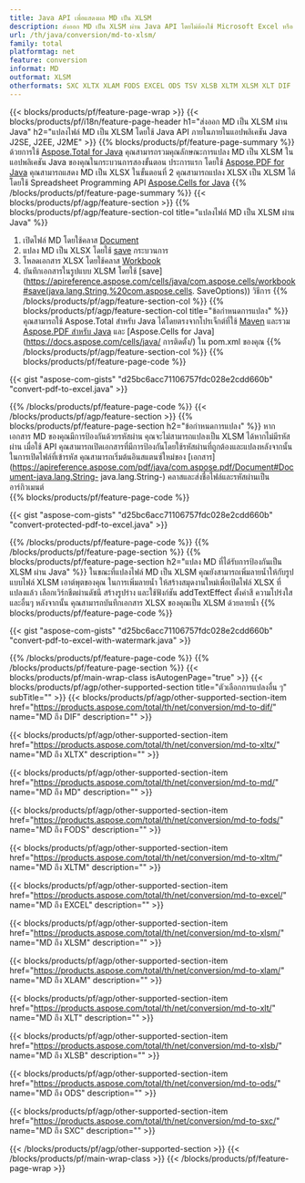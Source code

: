 ```yaml
---
title: Java API เพื่อแสดงผล MD เป็น XLSM
description: ส่งออก MD เป็น XLSM ผ่าน Java API โดยไม่ต้องใช้ Microsoft Excel หรือ Adobe Reader
url: /th/java/conversion/md-to-xlsm/
family: total
platformtag: net
feature: conversion
informat: MD
outformat: XLSM
otherformats: SXC XLTX XLAM FODS EXCEL ODS TSV XLSB XLTM XLSM XLT DIF
---
```

{{< blocks/products/pf/feature-page-wrap >}}
{{< blocks/products/pf/i18n/feature-page-header h1="ส่งออก MD เป็น XLSM ผ่าน Java" h2="แปลงไฟล์ MD เป็น XLSM โดยใช้ Java API ภายในภายในแอปพลิเคชัน Java J2SE, J2EE, J2ME" >}}
{{% blocks/products/pf/feature-page-summary %}}
ด้วยการใช้ [Aspose.Total for Java](https://products.aspose.com/total/java/) คุณสามารถรวมคุณลักษณะการแปลง MD เป็น XLSM ในแอปพลิเคชัน Java ของคุณในกระบวนการสองขั้นตอน ประการแรก โดยใช้ [Aspose.PDF for Java](https://products.aspose.com/pdf/java/) คุณสามารถแสดง MD เป็น XLSX ในขั้นตอนที่ 2 คุณสามารถแปลง XLSX เป็น XLSM ได้โดยใช้ Spreadsheet Programming API [Aspose.Cells for Java](https://products.aspose.com/cells/java/)
{{% /blocks/products/pf/feature-page-summary  %}}
{{< blocks/products/pf/agp/feature-section >}}
{{% blocks/products/pf/agp/feature-section-col title="แปลงไฟล์ MD เป็น XLSM ผ่าน Java" %}}
1. เปิดไฟล์ MD โดยใช้คลาส [Document](https://apireference.aspose.com/pdf/java/com.aspose.pdf/Document)
2. แปลง MD เป็น XLSX โดยใช้ [save](https://apireference.aspose.com/pdf/java/com.aspose.pdf/Document#save-java.lang.String-com.aspose.pdf.SaveOptions- ) กระบวนการ
3. โหลดเอกสาร XLSX โดยใช้คลาส [Workbook](https://apireference.aspose.com/cells/java/com.aspose.cells/Workbook)
4. บันทึกเอกสารในรูปแบบ XLSM โดยใช้ [save](https://apireference.aspose.com/cells/java/com.aspose.cells/workbook#save(java.lang.String,%20com.aspose.cells. SaveOptions)) วิธีการ
{{% /blocks/products/pf/agp/feature-section-col %}}
{{% blocks/products/pf/agp/feature-section-col title="ข้อกำหนดการแปลง" %}}
คุณสามารถใช้ Aspose.Total สำหรับ Java ได้โดยตรงจากโปรเจ็กต์ที่ใช้ [Maven](https://repository.aspose.com/webapp/#/artifacts/browse/tree/General/repo/com/aspose/aspose-total) และรวม [Aspose.PDF สำหรับ Java](https://docs.aspose.com/pdf/java/installation/) และ [Aspose.Cells for Java](https://docs.aspose.com/cells/java/ การติดตั้ง/) ใน pom.xml ของคุณ
{{% /blocks/products/pf/agp/feature-section-col %}}
{{% blocks/products/pf/feature-page-code %}}

{{< gist "aspose-com-gists" "d25bc6acc71106757fdc028e2cdd660b" "convert-pdf-to-excel.java" >}}

{{% /blocks/products/pf/feature-page-code %}}
{{< /blocks/products/pf/agp/feature-section >}}
{{% blocks/products/pf/feature-page-section  h2="ข้อกำหนดการแปลง" %}}
หากเอกสาร MD ของคุณมีการป้องกันด้วยรหัสผ่าน คุณจะไม่สามารถแปลงเป็น XLSM ได้หากไม่มีรหัสผ่าน เมื่อใช้ API คุณสามารถเปิดเอกสารที่มีการป้องกันโดยใช้รหัสผ่านที่ถูกต้องและแปลงหลังจากนั้น ในการเปิดไฟล์ที่เข้ารหัส คุณสามารถเริ่มต้นอินสแตนซ์ใหม่ของ [เอกสาร](https://apireference.aspose.com/pdf/java/com.aspose.pdf/Document#Document-java.lang.String- java.lang.String-) คลาสและส่งชื่อไฟล์และรหัสผ่านเป็นอาร์กิวเมนต์  
{{% blocks/products/pf/feature-page-code %}}

{{< gist "aspose-com-gists" "d25bc6acc71106757fdc028e2cdd660b" "convert-protected-pdf-to-excel.java" >}}
{{% /blocks/products/pf/feature-page-code  %}}
{{% /blocks/products/pf/feature-page-section %}}
{{% blocks/products/pf/feature-page-section  h2="แปลง MD ที่ได้รับการป้องกันเป็น XLSM ผ่าน Java" %}}
ในขณะที่แปลงไฟล์ MD เป็น XLSM คุณยังสามารถเพิ่มลายน้ำให้กับรูปแบบไฟล์ XLSM เอาต์พุตของคุณ ในการเพิ่มลายน้ำ ให้สร้างสมุดงานใหม่เพื่อเปิดไฟล์ XLSX ที่แปลงแล้ว เลือกเวิร์กชีตผ่านดัชนี สร้างรูปร่าง และใช้ฟังก์ชัน addTextEffect ตั้งค่าสี ความโปร่งใส และอื่นๆ หลังจากนั้น คุณสามารถบันทึกเอกสาร XLSX ของคุณเป็น XLSM ด้วยลายน้ำ 
{{% blocks/products/pf/feature-page-code %}}

{{< gist "aspose-com-gists" "d25bc6acc71106757fdc028e2cdd660b" "convert-pdf-to-excel-with-watermark.java" >}}
{{% /blocks/products/pf/feature-page-code  %}}
{{% /blocks/products/pf/feature-page-section %}}
{{< blocks/products/pf/main-wrap-class isAutogenPage="true" >}}
{{< blocks/products/pf/agp/other-supported-section title="ตัวเลือกการแปลงอื่น ๆ" subTitle="" >}}
{{< blocks/products/pf/agp/other-supported-section-item href="https://products.aspose.com/total/th/net/conversion/md-to-dif/" name="MD ถึง DIF" description="" >}}

{{< blocks/products/pf/agp/other-supported-section-item href="https://products.aspose.com/total/th/net/conversion/md-to-xltx/" name="MD ถึง XLTX" description="" >}}

{{< blocks/products/pf/agp/other-supported-section-item href="https://products.aspose.com/total/th/net/conversion/md-to-md/" name="MD ถึง MD" description="" >}}

{{< blocks/products/pf/agp/other-supported-section-item href="https://products.aspose.com/total/th/net/conversion/md-to-fods/" name="MD ถึง FODS" description="" >}}

{{< blocks/products/pf/agp/other-supported-section-item href="https://products.aspose.com/total/th/net/conversion/md-to-xltm/" name="MD ถึง XLTM" description="" >}}

{{< blocks/products/pf/agp/other-supported-section-item href="https://products.aspose.com/total/th/net/conversion/md-to-excel/" name="MD ถึง EXCEL" description="" >}}

{{< blocks/products/pf/agp/other-supported-section-item href="https://products.aspose.com/total/th/net/conversion/md-to-xlsm/" name="MD ถึง XLSM" description="" >}}

{{< blocks/products/pf/agp/other-supported-section-item href="https://products.aspose.com/total/th/net/conversion/md-to-xlam/" name="MD ถึง XLAM" description="" >}}

{{< blocks/products/pf/agp/other-supported-section-item href="https://products.aspose.com/total/th/net/conversion/md-to-xlt/" name="MD ถึง XLT" description="" >}}

{{< blocks/products/pf/agp/other-supported-section-item href="https://products.aspose.com/total/th/net/conversion/md-to-xlsb/" name="MD ถึง XLSB" description="" >}}

{{< blocks/products/pf/agp/other-supported-section-item href="https://products.aspose.com/total/th/net/conversion/md-to-ods/" name="MD ถึง ODS" description="" >}}

{{< blocks/products/pf/agp/other-supported-section-item href="https://products.aspose.com/total/th/net/conversion/md-to-sxc/" name="MD ถึง SXC" description="" >}}


{{< /blocks/products/pf/agp/other-supported-section >}}
{{< /blocks/products/pf/main-wrap-class >}}
{{< /blocks/products/pf/feature-page-wrap >}}